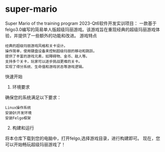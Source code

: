 # super-mario
Super Mario of the training program
2023-Qt6软件开发实训项目：
一款基于felgo3.0编写的简易单人版超级玛丽游戏。该游戏旨在重现经典的超级玛丽游戏体验，并提供了一些额外的功能和改进。
游戏特点

    经典的超级玛丽游戏风格和关卡设计。
    操作简单，使用键盘设备来控制超级玛丽的移动和跳跃。
    提供了丰富的游戏元素，如障碍物、金币、敌人等。
    支持多个关卡，玩家可以逐步挑战更难的关卡。
    实现了得分系统、生命值和游戏状态等游戏逻辑。
    
快速开始
1. 环境要求

确保您的系统满足以下要求：

    Linux操作系统
    安装Qt开发环境
    安装Felgo框架

2. 构建和运行

将本仓库下载到您的电脑中，打开felgo,选择游戏目录，进行构建即可。
现在，您可以开始畅玩超级玛丽游戏了！
